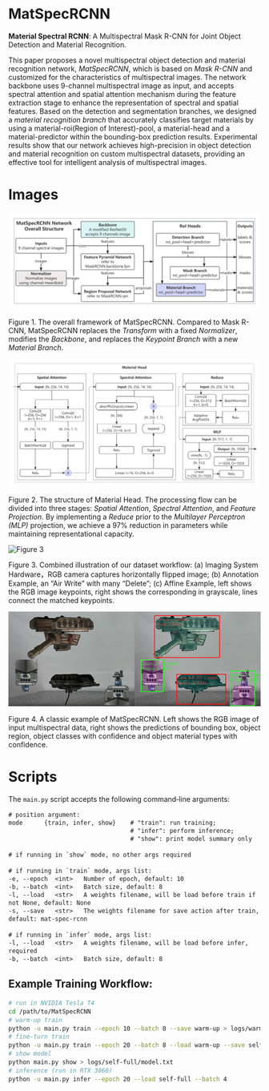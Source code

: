 # MatSpecRCNN

**Material Spectral RCNN**: A Multispectral Mask R-CNN for Joint Object Detection and Material Recognition.

This paper proposes a novel multispectral object detection and material recognition network, _MatSpecRCNN_,
which is based on _Mask R-CNN_ and customized for the characteristics of multispectral images. The network
backbone uses 9-channel multispectral image as input, and accepts spectral attention and spatial attention
mechanism during the feature extraction stage to enhance the representation of spectral and spatial features.
Based on the detection and segmentation branches, we designed a _material recognition branch_ that accurately
classifies target materials by using a material-roi(Region of Interest)-pool, a material-head and a
material-predictor within the bounding-box prediction results. Experimental results show that our network
achieves high-precision in object detection and material recognition on custom multispectral datasets,
providing an effective tool for intelligent analysis of multispectral images.

# Images

![Figure 1](images/readme/overall.png)

Figure 1. The overall framework of MatSpecRCNN. Compared to Mask R-CNN, MatSpecRCNN replaces the
_Transform_ with a fixed _Normalizer_, modifies the _Backbone_, and replaces the _Keypoint Branch_
with a new _Material Branch_.

![Figure 2](images/readme/material-head.png)

Figure 2. The structure of Material Head. The processing flow can be divided into three stages:
_Spatial Attention_, _Spectral Attention_, and _Feature Projection_. By implementing a _Reduce_
prior to the _Multilayer Perceptron (MLP)_ projection, we achieve a 97% reduction in parameters
while maintaining representational capacity.

![Figure 3](images/readme/process.png)

Figure 3. Combined illustration of our dataset workflow: (a) Imaging System Hardware，RGB camera
captures horizontally flipped image; (b) Annotation Example, an “Air Write” with many “Delete”;
(c) Affine Example, left shows the RGB image keypoints, right shows the corresponding in grayscale,
lines connect the matched keypoints.

![Figure 4](images/readme/example.png)

Figure 4. A classic example of MatSpecRCNN. Left shows the RGB image of input multispectral data,
right shows the predictions of bounding box, object region, object classes with confidence and object
material types with confidence.

# Scripts

The `main.py` script accepts the following command‑line arguments:
```text
# position argument:
mode      {train, infer, show}    # "train": run training;
                                  # "infer": perform inference;
                                  # "show": print model summary only

# if running in `show` mode, no other args required

# if running in `train` mode, args list:
-e, --epoch  <int>   Number of epoch, default: 10
-b, --batch  <int>   Batch size, default: 8
-l, --load   <str>   A weights filename, will be load before train if not None, default: None
-s, --save   <str>   The weights filename for save action after train, default: mat-spec-rcnn 

# if running in `infer` mode, args list:
-l, --load   <str>   A weights filename, will be load before infer, required
-b, --batch  <int>   Batch size, default: 8
```

## Example Training Workflow:

```bash
# run in NVIDIA Tesla T4
cd /path/to/MatSpecRCNN
# warm-up train
python -u main.py train --epoch 10 --batch 8 --save warm-up > logs/warm-up/train.log 2>&1 &
# fine-turn train
python -u main.py train --epoch 20 --batch 8 --load warm-up --save self-full > logs/self-full/train.log 2>&1 &
# show model
python main.py show > logs/self-full/model.txt
# inference (run in RTX 3060)
python -u main.py infer --epoch 20 --load self-full --batch 4
```